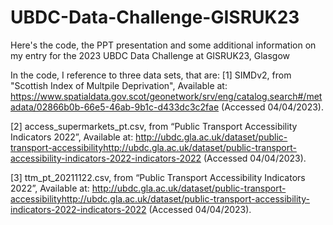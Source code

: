 # UBDC-Data-Challenge-GISRUK23
Here's the code, the PPT presentation and some additional information on my entry for the 2023 UBDC Data Challenge at GISRUK23, Glasgow 

In the code, I reference to three data sets, that are:
[1] SIMDv2, from "Scottish Index of Multpile Deprivation", Available at: https://www.spatialdata.gov.scot/geonetwork/srv/eng/catalog.search#/metadata/02866b0b-66e5-46ab-9b1c-d433dc3c2fae (Accessed 04/04/2023).

[2] access_supermarkets_pt.csv, from “Public Transport Accessibility Indicators 2022”, Available at: http://ubdc.gla.ac.uk/dataset/public-transport-accessibilityhttp://ubdc.gla.ac.uk/dataset/public-transport-accessibility-indicators-2022-indicators-2022 (Accessed 04/04/2023).

[3] ttm_pt_20211122.csv, from “Public Transport Accessibility Indicators 2022”, Available at: http://ubdc.gla.ac.uk/dataset/public-transport-accessibilityhttp://ubdc.gla.ac.uk/dataset/public-transport-accessibility-indicators-2022-indicators-2022 (Accessed 04/04/2023).
